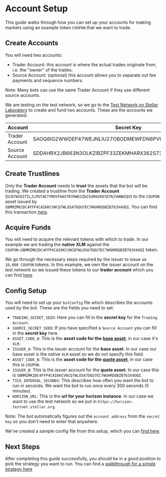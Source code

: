 # Account Setup

This guide walks through how you can set up your accounts for making markets using an example token `COUPON` that we want to trade.

## Create Accounts

You will need two accounts:

- Trader Account: this account is where the actual trades originate from, i.e. the "owner" of the trades.
- Source Account: (optional) this account allows you to separate out fee payments and sequence numbers.

Note: Many bots can use the same Trader Account if they use different source accounts.

We are testing on the test network, so we go to the [Test Network on Stellar Laboratory](https://www.stellar.org/laboratory/#account-creator?network=test) to create and fund two accounts. These are the accounts we generated:

| Account        | Secret Key                                               | Public Key                                               |
| -------------- | -------------------------------------------------------- | -------------------------------------------------------- |
| Trader Account | SAOQ6IG2WWDEP47WEJNLIU27OBODMEWFDN6PVUR5KHYDOCVCL34J2CUD | GCB7WIQ3TILJLPOT4E7YMOYF6A5TKYRWK3ZHJ5UR6UKD7D7NJVWNWIQV |
| Source Account | SDDAHRX2JB663N3OLKZIBZPF33ZEKMHARX362S737JEJS2AX3GJZY5LU | GBHXGGUD3LIAWJHFO7737C4TFNDDDLZ74C6VBEPF5H53XNRCVIUWZA5I |

## Create Trustlines

Only the **Trader Account** needs to **trust** the assets that the bot will be trading. We created a trustline from the **Trader Account** (`GCB7WIQ3TILJLPOT4E7YMOYF6A5TKYRWK3ZHJ5UR6UKD7D7NJVWNWIQV`) to the `COUPON` asset issued by `GBMMZMK2DC4FFP4CAI6KCVNCQ7WLO5A7DQU7EC7WGHRDQBZB763X4OQI`. You can find this transaction [here](https://horizon-testnet.stellar.org/transactions/288d3ada33fac916b30fadc73d1bf0eacf99d8556a8b4a183dfcc2470e2c05a8).

## Acquire Funds

You will need to acquire the relevant tokens with which to trade. In our example we are trading the **native XLM** against the `COUPON:GBMMZMK2DC4FFP4CAI6KCVNCQ7WLO5A7DQU7EC7WGHRDQBZB763X4OQI` token.

We go through the necessary steps required by the issuer to issue us `10,000 COUPON` tokens. In this example, we own the issuer account on the test network so we issued these tokens to our **trader account** which you can find [here](https://horizon-testnet.stellar.org/transactions/b148f207c53049c8a2766f1b6497a847bcea6a9584318f719d561e7168ede74d).

## Config Setup

You will need to set up your `botConfig` file which describes the accounts used by the bot. These are the fields you need to set:

- `TRADING_SECRET_SEED`: Here you can fill in the **secret key** for the `Trading Account`.
- `SOURCE_SECRET_SEED`: If you have specified a `Source Account` you can fill in the **secret key** here.
- `ASSET_CODE_A`: This is the **asset code for the** [**base asset**](https://en.wikipedia.org/wiki/Currency_pair#Base_currency), in our case it's `XLM`.
- `ISSUER_A`: This is the issuer account for the **base asset**. In our case our base asset is the native `XLM` asset so we do not specify this field.
- `ASSET_CODE_B`: This is the **asset code for the** [**quote asset**](https://en.wikipedia.org/wiki/Currency_pair), in our case this is `COUPON`.
- `ISSUER_B`: This is the issuer account for the **quote asset**. In our case this is `GBMMZMK2DC4FFP4CAI6KCVNCQ7WLO5A7DQU7EC7WGHRDQBZB763X4OQI`.
- `TICK_INTERVAL_SECONDS`: This describes how often you want the bot to run in seconds. We want the bot to run once every 300 seconds (5 minutes).
- `HORIZON_URL`: This is the **url for your horizon instance**. In our case we want to use the test network so we put in `https://horizon-testnet.stellar.org`.

Note: The bot automatically figures out the `account address` from the `secret key` so you don't need to enter that anywhere.

We've created a sample config file from this setup, which you can [find here](../../configs/trader/sample_botConfig.cfg).

## Next Steps

After completing this guide successfully, you should be in a good position to pick the strategy you want to run. You can find a [walkthrough for a simple strategy here](simple.md)
